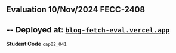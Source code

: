 ## Evaluation 10/Nov/2024  FECC-2408
--
**Deployed at:** <a href="https://blog-fetch-eval.vercel.app/">`blog-fetch-eval.vercel.app`</a>
--
**Student Code** `cap02_041`